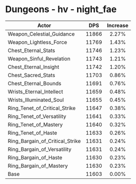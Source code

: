 # Dungeons - hv - night_fae
| Actor | DPS | Increase |
|---|:---:|:---:|
|Weapon_Celestial_Guidance|11866|2.27%|
|Weapon_Lightless_Force|11769|1.43%|
|Chest_Eternal_Stats|11746|1.23%|
|Weapon_Sinful_Revelation|11743|1.21%|
|Chest_Eternal_Insight|11742|1.20%|
|Chest_Sacred_Stats|11703|0.86%|
|Chest_Eternal_Bounds|11691|0.76%|
|Wrists_Eternal_Intellect|11659|0.48%|
|Wrists_Illuminated_Soul|11655|0.45%|
|Ring_Tenet_of_Critical_Strike|11647|0.38%|
|Ring_Tenet_of_Versatility|11641|0.33%|
|Ring_Tenet_of_Mastery|11640|0.32%|
|Ring_Tenet_of_Haste|11633|0.26%|
|Ring_Bargain_of_Critical_Strike|11631|0.24%|
|Ring_Bargain_of_Versatility|11631|0.24%|
|Ring_Bargain_of_Haste|11630|0.23%|
|Ring_Bargain_of_Mastery|11630|0.23%|
|Base|11603|0.00%|
